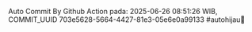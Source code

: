 Auto Commit By Github Action pada: 2025-06-26 08:51:26 WIB, COMMIT_UUID 703e5628-5664-4427-81e3-05e6e0a99133 #autohijau🗿
